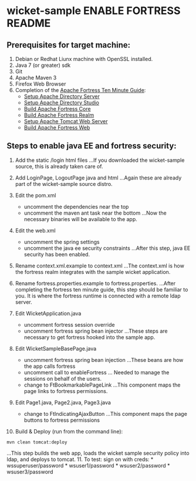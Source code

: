 # wicket-sample ENABLE FORTRESS README
## Prerequisites for target machine:
1. Debian or Redhat Liunx machine with OpenSSL installed.
2. Java 7 (or greater) sdk
3. Git
4. Apache Maven 3
5. Firefox Web Browser
6. Completion of the [Apache Fortress Ten Minute Guide](http://symas.com/javadocs/apache-fortress-core/org/apache/directory/fortress/core/doc-files/ten-minute-guide.html):
    * [Setup Apache Directory Server](http://symas.com/javadocs/apache-fortress-core/org/apache/directory/fortress/core/doc-files/apache-directory-server.html)
    * [Setup Apache Directory Studio](http://symas.com/javadocs/apache-fortress-core/org/apache/directory/fortress/core/doc-files/apache-directory-studio.html)
    * [Build Apache Fortress Core](http://symas.com/javadocs/apac1he-fortress-core/org/apache/directory/fortress/core/doc-files/apache-fortress-core.html)
    * [Build Apache Fortress Realm](http://symas.com/javadocs/apache-fortress-core/org/apache/directory/fortress/core/doc-files/apache-fortress-realm.html)
    * [Setup Apache Tomcat Web Server](http://symas.com/javadocs/apache-fortress-core/org/apache/directory/fortress/core/doc-files/apache-tomcat.html)
    * [Build Apache Fortress Web](http://symas.com/javadocs/apache-fortress-core/org/apache/directory/fortress/core/doc-files/apache-fortress-web.html)

## Steps to enable java EE and fortress security:

1. Add the static /login html files
...If you downloaded the wicket-sample source, this is already taken care of.

2. Add LoginPage, LogoutPage java and html
...Again these are already part of the wicket-sample source distro.
3. Edit the pom.xml
    * uncomment the dependencies near the top
    * uncomment the maven ant task near the bottom
...Now the necessary binaries will be available to the app.
4. Edit the web.xml
    * uncomment the spring settings
    * uncomment the java ee security constraints
...After this step, java EE security has been enabled.
5. Rename context.xml.example to context.xml
...The context.xml is how the fortress realm integrates with the sample wicket application.
6. Rename fortress.properties.example to fortress.properties.
...After completing the fortress ten minute guide, this step should be familiar to you.  It is where the fortress runtime is connected with a remote ldap server.
7. Edit WicketApplication.java
    * uncomment fortress session override
    * uncomment fortress spring bean injector
...These steps are necessary to get fortress hooked into the sample app.
8. Edit WicketSampleBasePage.java
    * uncomment fortress spring bean injection
    ...These beans are how the app calls fortress
    * uncomment call to enableFortress
    ... Needed to manage the sessions on behalf of the users.
    * change to FtBookmarkablePageLink
...This component maps the page links to fortress permissions.
9. Edit Page1.java, Page2.java, Page3.java
    * change to FtIndicatingAjaxButton
...This component maps the page buttons to fortress permissions
10. Build & Deploy (run from the command line):
```
mvn clean tomcat:deploy
```
...This step builds the web app, loads the wicket sample security policy into ldap, and deploys to tomcat.
11. To test: sign on with creds:
    * wssuperuser/password
    * wsuser1/password
    * wsuser2/password
    * wsuser3/password